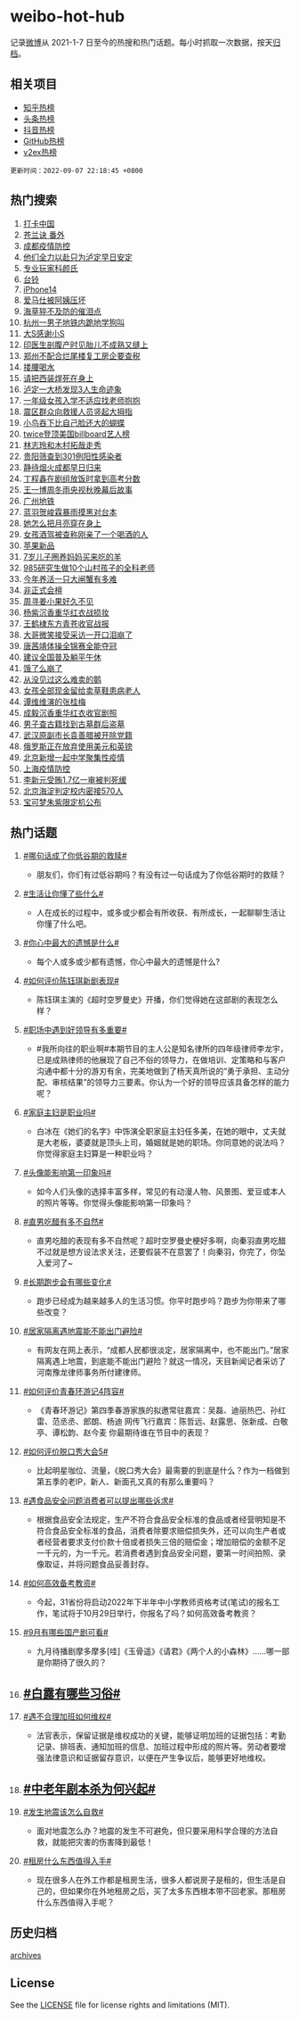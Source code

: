 # weibo-hot-hub

记录[微博](https://www.weibo.com)从 2021-1-7 日至今的热搜和热门话题。每小时抓取一次数据，按天[归档](archives)。

## 相关项目

- [知乎热榜](https://github.com/lonnyzhang423/zhihu-hot-hub)
- [头条热榜](https://github.com/lonnyzhang423/toutiao-hot-hub)
- [抖音热榜](https://github.com/lonnyzhang423/douyin-hot-hub)
- [GitHub热榜](https://github.com/lonnyzhang423/github-hot-hub)
- [v2ex热榜](https://github.com/lonnyzhang423/v2ex-hot-hub)


`更新时间：2022-09-07 22:18:45 +0800`

## 热门搜索

1. [打卡中国](https://m.weibo.cn/search?containerid=100103type%3D1%26t%3D10%26q%3D%23%E6%89%93%E5%8D%A1%E4%B8%AD%E5%9B%BD%23&stream_entry_id=51&isnewpage=1&extparam=seat%3D1%26filter_type%3Drealtimehot%26c_type%3D51%26pos%3D0%26dgr%3D0%26cate%3D10103%26display_time%3D1662560324%26pre_seqid%3D1662560324478017572297&luicode=10000011&lfid=106003type%253D25%2526t%253D3%2526disable_hot%253D1%2526filter_type%253Drealtimehot)
1. [苍兰诀 番外](https://m.weibo.cn/search?containerid=100103type%3D1%26t%3D10%26q%3D%E8%8B%8D%E5%85%B0%E8%AF%80+%E7%95%AA%E5%A4%96&stream_entry_id=31&isnewpage=1&extparam=seat%3D1%26dgr%3D0%26pos%3D0%26flag%3D1%26band_rank%3D1%26filter_type%3Drealtimehot%26lcate%3D5001%26q%3D%25E8%258B%258D%25E5%2585%25B0%25E8%25AF%2580%2520%25E7%2595%25AA%25E5%25A4%2596%26c_type%3D31%26realpos%3D1%26cate%3D0%26display_time%3D1662560324%26pre_seqid%3D1662560324478017572297&luicode=10000011&lfid=106003type%253D25%2526t%253D3%2526disable_hot%253D1%2526filter_type%253Drealtimehot)
1. [成都疫情防控](https://m.weibo.cn/search?containerid=100103type%3D1%26t%3D10%26q%3D%23%E6%88%90%E9%83%BD%E7%96%AB%E6%83%85%E9%98%B2%E6%8E%A7%23&stream_entry_id=31&isnewpage=1&extparam=seat%3D1%26dgr%3D0%26pos%3D1%26flag%3D1%26band_rank%3D2%26filter_type%3Drealtimehot%26lcate%3D5001%26q%3D%2523%25E6%2588%2590%25E9%2583%25BD%25E7%2596%25AB%25E6%2583%2585%25E9%2598%25B2%25E6%258E%25A7%2523%26c_type%3D31%26realpos%3D2%26cate%3D0%26display_time%3D1662560324%26pre_seqid%3D1662560324478017572297&luicode=10000011&lfid=106003type%253D25%2526t%253D3%2526disable_hot%253D1%2526filter_type%253Drealtimehot)
1. [他们全力以赴只为泸定早日安定](https://m.weibo.cn/search?containerid=100103type%3D1%26t%3D10%26q%3D%23%E4%BB%96%E4%BB%AC%E5%85%A8%E5%8A%9B%E4%BB%A5%E8%B5%B4%E5%8F%AA%E4%B8%BA%E6%B3%B8%E5%AE%9A%E6%97%A9%E6%97%A5%E5%AE%89%E5%AE%9A%23&stream_entry_id=31&isnewpage=1&extparam=seat%3D1%26dgr%3D0%26pos%3D2%26flag%3D0%26band_rank%3D3%26filter_type%3Drealtimehot%26lcate%3D5001%26q%3D%2523%25E4%25BB%2596%25E4%25BB%25AC%25E5%2585%25A8%25E5%258A%259B%25E4%25BB%25A5%25E8%25B5%25B4%25E5%258F%25AA%25E4%25B8%25BA%25E6%25B3%25B8%25E5%25AE%259A%25E6%2597%25A9%25E6%2597%25A5%25E5%25AE%2589%25E5%25AE%259A%2523%26c_type%3D31%26realpos%3D3%26cate%3D0%26display_time%3D1662560324%26pre_seqid%3D1662560324478017572297&luicode=10000011&lfid=106003type%253D25%2526t%253D3%2526disable_hot%253D1%2526filter_type%253Drealtimehot)
1. [专业玩家科颜氏](https://m.weibo.cn/search?containerid=100103type%3D1%26t%3D10%26q%3D%23%E4%B8%93%E4%B8%9A%E7%8E%A9%E5%AE%B6%E7%A7%91%E9%A2%9C%E6%B0%8F%23&stream_entry_id=31&isnewpage=1&extparam=seat%3D1%26dgr%3D0%26pos%3D3%26band_rank%3D4%26topic_ad%3D1%26filter_type%3Drealtimehot%26lcate%3D5001%26q%3D%2523%25E4%25B8%2593%25E4%25B8%259A%25E7%258E%25A9%25E5%25AE%25B6%25E7%25A7%2591%25E9%25A2%259C%25E6%25B0%258F%2523%26c_type%3D31%26cate%3D0%26adid%3D164561%26display_time%3D1662560324%26pre_seqid%3D1662560324478017572297&luicode=10000011&lfid=106003type%253D25%2526t%253D3%2526disable_hot%253D1%2526filter_type%253Drealtimehot)
1. [台铃](http://m.weibo.cn/c/wbox?&id=076e2qeuae&roomid=14755&q=%23%E5%8F%B0%E9%93%83%23&extparam=seat%3D1%26dgr%3D0%26pos%3D4%26flag%3D1%26band_rank%3D4%26filter_type%3Drealtimehot%26lcate%3D5001%26q%3D%2523%25E5%258F%25B0%25E9%2593%2583%2523%26c_type%3D31%26realpos%3D4%26cate%3D0%26display_time%3D1662560324%26pre_seqid%3D1662560324478017572297&luicode=10000011&lfid=106003type%253D25%2526t%253D3%2526disable_hot%253D1%2526filter_type%253Drealtimehot)
1. [iPhone14](https://m.weibo.cn/search?containerid=100103type%3D1%26t%3D10%26q%3D%23iPhone14%23&stream_entry_id=31&isnewpage=1&extparam=seat%3D1%26dgr%3D0%26pos%3D5%26flag%3D16%26band_rank%3D5%26filter_type%3Drealtimehot%26lcate%3D5001%26q%3D%2523iPhone14%2523%26c_type%3D31%26realpos%3D5%26cate%3D0%26display_time%3D1662560324%26pre_seqid%3D1662560324478017572297&luicode=10000011&lfid=106003type%253D25%2526t%253D3%2526disable_hot%253D1%2526filter_type%253Drealtimehot)
1. [爱马仕被阿姨压坏](https://m.weibo.cn/search?containerid=100103type%3D1%26t%3D10%26q%3D%23%E7%88%B1%E9%A9%AC%E4%BB%95%E8%A2%AB%E9%98%BF%E5%A7%A8%E5%8E%8B%E5%9D%8F%23&stream_entry_id=31&isnewpage=1&extparam=seat%3D1%26dgr%3D0%26pos%3D6%26flag%3D0%26band_rank%3D6%26filter_type%3Drealtimehot%26lcate%3D5001%26q%3D%2523%25E7%2588%25B1%25E9%25A9%25AC%25E4%25BB%2595%25E8%25A2%25AB%25E9%2598%25BF%25E5%25A7%25A8%25E5%258E%258B%25E5%259D%258F%2523%26c_type%3D31%26realpos%3D6%26cate%3D0%26display_time%3D1662560324%26pre_seqid%3D1662560324478017572297&luicode=10000011&lfid=106003type%253D25%2526t%253D3%2526disable_hot%253D1%2526filter_type%253Drealtimehot)
1. [海草猝不及防的催泪点](https://m.weibo.cn/search?containerid=100103type%3D1%26t%3D10%26q%3D%23%E6%B5%B7%E8%8D%89%E7%8C%9D%E4%B8%8D%E5%8F%8A%E9%98%B2%E7%9A%84%E5%82%AC%E6%B3%AA%E7%82%B9%23&stream_entry_id=31&isnewpage=1&extparam=seat%3D1%26dgr%3D0%26pos%3D7%26band_rank%3D7%26topic_ad%3D1%26filter_type%3Drealtimehot%26lcate%3D5001%26q%3D%2523%25E6%25B5%25B7%25E8%258D%2589%25E7%258C%259D%25E4%25B8%258D%25E5%258F%258A%25E9%2598%25B2%25E7%259A%2584%25E5%2582%25AC%25E6%25B3%25AA%25E7%2582%25B9%2523%26c_type%3D31%26cate%3D0%26adid%3D164654%26display_time%3D1662560324%26pre_seqid%3D1662560324478017572297&luicode=10000011&lfid=106003type%253D25%2526t%253D3%2526disable_hot%253D1%2526filter_type%253Drealtimehot)
1. [杭州一男子地铁内跪地学狗叫](https://m.weibo.cn/search?containerid=100103type%3D1%26t%3D10%26q%3D%23%E6%9D%AD%E5%B7%9E%E4%B8%80%E7%94%B7%E5%AD%90%E5%9C%B0%E9%93%81%E5%86%85%E8%B7%AA%E5%9C%B0%E5%AD%A6%E7%8B%97%E5%8F%AB%23&stream_entry_id=31&isnewpage=1&extparam=seat%3D1%26dgr%3D0%26pos%3D8%26flag%3D0%26band_rank%3D7%26filter_type%3Drealtimehot%26lcate%3D5001%26q%3D%2523%25E6%259D%25AD%25E5%25B7%259E%25E4%25B8%2580%25E7%2594%25B7%25E5%25AD%2590%25E5%259C%25B0%25E9%2593%2581%25E5%2586%2585%25E8%25B7%25AA%25E5%259C%25B0%25E5%25AD%25A6%25E7%258B%2597%25E5%258F%25AB%2523%26c_type%3D31%26realpos%3D7%26cate%3D0%26display_time%3D1662560324%26pre_seqid%3D1662560324478017572297&luicode=10000011&lfid=106003type%253D25%2526t%253D3%2526disable_hot%253D1%2526filter_type%253Drealtimehot)
1. [大S感谢小S](http://m.weibo.cn/c/wbox?&id=076e2qeuae&roomid=14731&q=%23%E5%A4%A7S%E6%84%9F%E8%B0%A2%E5%B0%8FS%23&extparam=seat%3D1%26dgr%3D0%26pos%3D9%26flag%3D0%26band_rank%3D8%26filter_type%3Drealtimehot%26lcate%3D5001%26q%3D%2523%25E5%25A4%25A7S%25E6%2584%259F%25E8%25B0%25A2%25E5%25B0%258FS%2523%26c_type%3D31%26realpos%3D8%26cate%3D0%26display_time%3D1662560324%26pre_seqid%3D1662560324478017572297&luicode=10000011&lfid=106003type%253D25%2526t%253D3%2526disable_hot%253D1%2526filter_type%253Drealtimehot)
1. [印医生剖腹产时见胎儿不成熟又缝上](https://m.weibo.cn/search?containerid=100103type%3D1%26t%3D10%26q%3D%23%E5%8D%B0%E5%8C%BB%E7%94%9F%E5%89%96%E8%85%B9%E4%BA%A7%E6%97%B6%E8%A7%81%E8%83%8E%E5%84%BF%E4%B8%8D%E6%88%90%E7%86%9F%E5%8F%88%E7%BC%9D%E4%B8%8A%23&stream_entry_id=31&isnewpage=1&extparam=seat%3D1%26dgr%3D0%26pos%3D10%26flag%3D0%26band_rank%3D9%26filter_type%3Drealtimehot%26lcate%3D5001%26q%3D%2523%25E5%258D%25B0%25E5%258C%25BB%25E7%2594%259F%25E5%2589%2596%25E8%2585%25B9%25E4%25BA%25A7%25E6%2597%25B6%25E8%25A7%2581%25E8%2583%258E%25E5%2584%25BF%25E4%25B8%258D%25E6%2588%2590%25E7%2586%259F%25E5%258F%2588%25E7%25BC%259D%25E4%25B8%258A%2523%26c_type%3D31%26realpos%3D9%26cate%3D0%26display_time%3D1662560324%26pre_seqid%3D1662560324478017572297&luicode=10000011&lfid=106003type%253D25%2526t%253D3%2526disable_hot%253D1%2526filter_type%253Drealtimehot)
1. [郑州不配合烂尾楼复工房企要查税](https://m.weibo.cn/search?containerid=100103type%3D1%26t%3D10%26q%3D%23%E9%83%91%E5%B7%9E%E4%B8%8D%E9%85%8D%E5%90%88%E7%83%82%E5%B0%BE%E6%A5%BC%E5%A4%8D%E5%B7%A5%E6%88%BF%E4%BC%81%E8%A6%81%E6%9F%A5%E7%A8%8E%23&stream_entry_id=31&isnewpage=1&extparam=seat%3D1%26dgr%3D0%26pos%3D11%26flag%3D0%26band_rank%3D10%26filter_type%3Drealtimehot%26lcate%3D5001%26q%3D%2523%25E9%2583%2591%25E5%25B7%259E%25E4%25B8%258D%25E9%2585%258D%25E5%2590%2588%25E7%2583%2582%25E5%25B0%25BE%25E6%25A5%25BC%25E5%25A4%258D%25E5%25B7%25A5%25E6%2588%25BF%25E4%25BC%2581%25E8%25A6%2581%25E6%259F%25A5%25E7%25A8%258E%2523%26c_type%3D31%26realpos%3D10%26cate%3D0%26display_time%3D1662560324%26pre_seqid%3D1662560324478017572297&luicode=10000011&lfid=106003type%253D25%2526t%253D3%2526disable_hot%253D1%2526filter_type%253Drealtimehot)
1. [搂腰喝水](https://m.weibo.cn/search?containerid=100103type%3D1%26t%3D10%26q%3D%E6%90%82%E8%85%B0%E5%96%9D%E6%B0%B4&stream_entry_id=31&isnewpage=1&extparam=seat%3D1%26dgr%3D0%26pos%3D12%26flag%3D1%26band_rank%3D11%26filter_type%3Drealtimehot%26lcate%3D5001%26q%3D%25E6%2590%2582%25E8%2585%25B0%25E5%2596%259D%25E6%25B0%25B4%26c_type%3D31%26realpos%3D11%26cate%3D0%26display_time%3D1662560324%26pre_seqid%3D1662560324478017572297&luicode=10000011&lfid=106003type%253D25%2526t%253D3%2526disable_hot%253D1%2526filter_type%253Drealtimehot)
1. [请把西装焊死在身上](https://m.weibo.cn/search?containerid=100103type%3D1%26t%3D10%26q%3D%23%E8%AF%B7%E6%8A%8A%E8%A5%BF%E8%A3%85%E7%84%8A%E6%AD%BB%E5%9C%A8%E8%BA%AB%E4%B8%8A%23&stream_entry_id=31&isnewpage=1&extparam=seat%3D1%26dgr%3D0%26pos%3D13%26flag%3D0%26band_rank%3D12%26filter_type%3Drealtimehot%26lcate%3D5001%26q%3D%2523%25E8%25AF%25B7%25E6%258A%258A%25E8%25A5%25BF%25E8%25A3%2585%25E7%2584%258A%25E6%25AD%25BB%25E5%259C%25A8%25E8%25BA%25AB%25E4%25B8%258A%2523%26c_type%3D31%26realpos%3D12%26cate%3D0%26display_time%3D1662560324%26pre_seqid%3D1662560324478017572297&luicode=10000011&lfid=106003type%253D25%2526t%253D3%2526disable_hot%253D1%2526filter_type%253Drealtimehot)
1. [泸定一大桥发现3人生命迹象](https://m.weibo.cn/search?containerid=100103type%3D1%26t%3D10%26q%3D%23%E6%B3%B8%E5%AE%9A%E4%B8%80%E5%A4%A7%E6%A1%A5%E5%8F%91%E7%8E%B03%E4%BA%BA%E7%94%9F%E5%91%BD%E8%BF%B9%E8%B1%A1%23&stream_entry_id=31&isnewpage=1&extparam=seat%3D1%26dgr%3D0%26pos%3D14%26flag%3D0%26band_rank%3D13%26filter_type%3Drealtimehot%26lcate%3D5001%26q%3D%2523%25E6%25B3%25B8%25E5%25AE%259A%25E4%25B8%2580%25E5%25A4%25A7%25E6%25A1%25A5%25E5%258F%2591%25E7%258E%25B03%25E4%25BA%25BA%25E7%2594%259F%25E5%2591%25BD%25E8%25BF%25B9%25E8%25B1%25A1%2523%26c_type%3D31%26realpos%3D13%26cate%3D0%26display_time%3D1662560324%26pre_seqid%3D1662560324478017572297&luicode=10000011&lfid=106003type%253D25%2526t%253D3%2526disable_hot%253D1%2526filter_type%253Drealtimehot)
1. [一年级女孩入学不适应找老师抱抱](https://m.weibo.cn/search?containerid=100103type%3D1%26t%3D10%26q%3D%23%E4%B8%80%E5%B9%B4%E7%BA%A7%E5%A5%B3%E5%AD%A9%E5%85%A5%E5%AD%A6%E4%B8%8D%E9%80%82%E5%BA%94%E6%89%BE%E8%80%81%E5%B8%88%E6%8A%B1%E6%8A%B1%23&stream_entry_id=31&isnewpage=1&extparam=seat%3D1%26dgr%3D0%26pos%3D15%26flag%3D1%26band_rank%3D14%26filter_type%3Drealtimehot%26lcate%3D5001%26q%3D%2523%25E4%25B8%2580%25E5%25B9%25B4%25E7%25BA%25A7%25E5%25A5%25B3%25E5%25AD%25A9%25E5%2585%25A5%25E5%25AD%25A6%25E4%25B8%258D%25E9%2580%2582%25E5%25BA%2594%25E6%2589%25BE%25E8%2580%2581%25E5%25B8%2588%25E6%258A%25B1%25E6%258A%25B1%2523%26c_type%3D31%26realpos%3D14%26cate%3D0%26display_time%3D1662560324%26pre_seqid%3D1662560324478017572297&luicode=10000011&lfid=106003type%253D25%2526t%253D3%2526disable_hot%253D1%2526filter_type%253Drealtimehot)
1. [震区群众向救援人员竖起大拇指](https://m.weibo.cn/search?containerid=100103type%3D1%26t%3D10%26q%3D%23%E9%9C%87%E5%8C%BA%E7%BE%A4%E4%BC%97%E5%90%91%E6%95%91%E6%8F%B4%E4%BA%BA%E5%91%98%E7%AB%96%E8%B5%B7%E5%A4%A7%E6%8B%87%E6%8C%87%23&stream_entry_id=31&isnewpage=1&extparam=seat%3D1%26dgr%3D0%26pos%3D16%26flag%3D0%26band_rank%3D15%26filter_type%3Drealtimehot%26lcate%3D5001%26q%3D%2523%25E9%259C%2587%25E5%258C%25BA%25E7%25BE%25A4%25E4%25BC%2597%25E5%2590%2591%25E6%2595%2591%25E6%258F%25B4%25E4%25BA%25BA%25E5%2591%2598%25E7%25AB%2596%25E8%25B5%25B7%25E5%25A4%25A7%25E6%258B%2587%25E6%258C%2587%2523%26c_type%3D31%26realpos%3D15%26cate%3D0%26adid%3D164773%26display_time%3D1662560324%26pre_seqid%3D1662560324478017572297&luicode=10000011&lfid=106003type%253D25%2526t%253D3%2526disable_hot%253D1%2526filter_type%253Drealtimehot)
1. [小鸟吞下比自己脸还大的蝴蝶](https://m.weibo.cn/search?containerid=100103type%3D1%26t%3D10%26q%3D%23%E5%B0%8F%E9%B8%9F%E5%90%9E%E4%B8%8B%E6%AF%94%E8%87%AA%E5%B7%B1%E8%84%B8%E8%BF%98%E5%A4%A7%E7%9A%84%E8%9D%B4%E8%9D%B6%23&stream_entry_id=31&isnewpage=1&extparam=seat%3D1%26dgr%3D0%26pos%3D17%26flag%3D1%26band_rank%3D16%26filter_type%3Drealtimehot%26lcate%3D5001%26q%3D%2523%25E5%25B0%258F%25E9%25B8%259F%25E5%2590%259E%25E4%25B8%258B%25E6%25AF%2594%25E8%2587%25AA%25E5%25B7%25B1%25E8%2584%25B8%25E8%25BF%2598%25E5%25A4%25A7%25E7%259A%2584%25E8%259D%25B4%25E8%259D%25B6%2523%26c_type%3D31%26realpos%3D16%26cate%3D0%26display_time%3D1662560324%26pre_seqid%3D1662560324478017572297&luicode=10000011&lfid=106003type%253D25%2526t%253D3%2526disable_hot%253D1%2526filter_type%253Drealtimehot)
1. [twice登顶美国billboard艺人榜](https://m.weibo.cn/search?containerid=100103type%3D1%26t%3D10%26q%3Dtwice%E7%99%BB%E9%A1%B6%E7%BE%8E%E5%9B%BDbillboard%E8%89%BA%E4%BA%BA%E6%A6%9C&stream_entry_id=31&isnewpage=1&extparam=seat%3D1%26dgr%3D0%26pos%3D18%26flag%3D1%26band_rank%3D17%26filter_type%3Drealtimehot%26lcate%3D5001%26q%3Dtwice%25E7%2599%25BB%25E9%25A1%25B6%25E7%25BE%258E%25E5%259B%25BDbillboard%25E8%2589%25BA%25E4%25BA%25BA%25E6%25A6%259C%26c_type%3D31%26realpos%3D17%26cate%3D0%26display_time%3D1662560324%26pre_seqid%3D1662560324478017572297&luicode=10000011&lfid=106003type%253D25%2526t%253D3%2526disable_hot%253D1%2526filter_type%253Drealtimehot)
1. [林志玲和木村拓哉走秀](https://m.weibo.cn/search?containerid=100103type%3D1%26t%3D10%26q%3D%23%E6%9E%97%E5%BF%97%E7%8E%B2%E5%92%8C%E6%9C%A8%E6%9D%91%E6%8B%93%E5%93%89%E8%B5%B0%E7%A7%80%23&stream_entry_id=31&isnewpage=1&extparam=seat%3D1%26dgr%3D0%26pos%3D19%26flag%3D0%26band_rank%3D18%26filter_type%3Drealtimehot%26lcate%3D5001%26q%3D%2523%25E6%259E%2597%25E5%25BF%2597%25E7%258E%25B2%25E5%2592%258C%25E6%259C%25A8%25E6%259D%2591%25E6%258B%2593%25E5%2593%2589%25E8%25B5%25B0%25E7%25A7%2580%2523%26c_type%3D31%26realpos%3D18%26cate%3D0%26display_time%3D1662560324%26pre_seqid%3D1662560324478017572297&luicode=10000011&lfid=106003type%253D25%2526t%253D3%2526disable_hot%253D1%2526filter_type%253Drealtimehot)
1. [贵阳筛查到301例阳性感染者](https://m.weibo.cn/search?containerid=100103type%3D1%26t%3D10%26q%3D%23%E8%B4%B5%E9%98%B3%E7%AD%9B%E6%9F%A5%E5%88%B0301%E4%BE%8B%E9%98%B3%E6%80%A7%E6%84%9F%E6%9F%93%E8%80%85%23&stream_entry_id=31&isnewpage=1&extparam=seat%3D1%26dgr%3D0%26pos%3D20%26flag%3D0%26band_rank%3D19%26filter_type%3Drealtimehot%26lcate%3D5001%26q%3D%2523%25E8%25B4%25B5%25E9%2598%25B3%25E7%25AD%259B%25E6%259F%25A5%25E5%2588%25B0301%25E4%25BE%258B%25E9%2598%25B3%25E6%2580%25A7%25E6%2584%259F%25E6%259F%2593%25E8%2580%2585%2523%26c_type%3D31%26realpos%3D19%26cate%3D0%26display_time%3D1662560324%26pre_seqid%3D1662560324478017572297&luicode=10000011&lfid=106003type%253D25%2526t%253D3%2526disable_hot%253D1%2526filter_type%253Drealtimehot)
1. [静待烟火成都早日归来](https://m.weibo.cn/search?containerid=100103type%3D1%26t%3D10%26q%3D%23%E9%9D%99%E5%BE%85%E7%83%9F%E7%81%AB%E6%88%90%E9%83%BD%E6%97%A9%E6%97%A5%E5%BD%92%E6%9D%A5%23&stream_entry_id=31&isnewpage=1&extparam=seat%3D1%26dgr%3D0%26pos%3D21%26flag%3D1%26band_rank%3D20%26filter_type%3Drealtimehot%26lcate%3D5001%26q%3D%2523%25E9%259D%2599%25E5%25BE%2585%25E7%2583%259F%25E7%2581%25AB%25E6%2588%2590%25E9%2583%25BD%25E6%2597%25A9%25E6%2597%25A5%25E5%25BD%2592%25E6%259D%25A5%2523%26c_type%3D31%26realpos%3D20%26cate%3D0%26display_time%3D1662560324%26pre_seqid%3D1662560324478017572297&luicode=10000011&lfid=106003type%253D25%2526t%253D3%2526disable_hot%253D1%2526filter_type%253Drealtimehot)
1. [丁程鑫在剧组放饭时拿到高考分数](https://m.weibo.cn/search?containerid=100103type%3D1%26t%3D10%26q%3D%23%E4%B8%81%E7%A8%8B%E9%91%AB%E5%9C%A8%E5%89%A7%E7%BB%84%E6%94%BE%E9%A5%AD%E6%97%B6%E6%8B%BF%E5%88%B0%E9%AB%98%E8%80%83%E5%88%86%E6%95%B0%23&stream_entry_id=31&isnewpage=1&extparam=seat%3D1%26dgr%3D0%26pos%3D22%26flag%3D1%26band_rank%3D21%26filter_type%3Drealtimehot%26lcate%3D5001%26q%3D%2523%25E4%25B8%2581%25E7%25A8%258B%25E9%2591%25AB%25E5%259C%25A8%25E5%2589%25A7%25E7%25BB%2584%25E6%2594%25BE%25E9%25A5%25AD%25E6%2597%25B6%25E6%258B%25BF%25E5%2588%25B0%25E9%25AB%2598%25E8%2580%2583%25E5%2588%2586%25E6%2595%25B0%2523%26c_type%3D31%26realpos%3D21%26cate%3D0%26display_time%3D1662560324%26pre_seqid%3D1662560324478017572297&luicode=10000011&lfid=106003type%253D25%2526t%253D3%2526disable_hot%253D1%2526filter_type%253Drealtimehot)
1. [王一博周冬雨央视秋晚幕后故事](https://m.weibo.cn/search?containerid=100103type%3D1%26t%3D10%26q%3D%23%E7%8E%8B%E4%B8%80%E5%8D%9A%E5%91%A8%E5%86%AC%E9%9B%A8%E5%A4%AE%E8%A7%86%E7%A7%8B%E6%99%9A%E5%B9%95%E5%90%8E%E6%95%85%E4%BA%8B%23&stream_entry_id=31&isnewpage=1&extparam=seat%3D1%26dgr%3D0%26pos%3D23%26flag%3D0%26band_rank%3D22%26filter_type%3Drealtimehot%26lcate%3D5001%26q%3D%2523%25E7%258E%258B%25E4%25B8%2580%25E5%258D%259A%25E5%2591%25A8%25E5%2586%25AC%25E9%259B%25A8%25E5%25A4%25AE%25E8%25A7%2586%25E7%25A7%258B%25E6%2599%259A%25E5%25B9%2595%25E5%2590%258E%25E6%2595%2585%25E4%25BA%258B%2523%26c_type%3D31%26realpos%3D22%26cate%3D0%26display_time%3D1662560324%26pre_seqid%3D1662560324478017572297&luicode=10000011&lfid=106003type%253D25%2526t%253D3%2526disable_hot%253D1%2526filter_type%253Drealtimehot)
1. [广州地铁](https://m.weibo.cn/search?containerid=100103type%3D1%26t%3D10%26q%3D%23%E5%B9%BF%E5%B7%9E%E5%9C%B0%E9%93%81%23&stream_entry_id=31&isnewpage=1&extparam=seat%3D1%26dgr%3D0%26pos%3D24%26flag%3D0%26band_rank%3D23%26filter_type%3Drealtimehot%26lcate%3D5001%26q%3D%2523%25E5%25B9%25BF%25E5%25B7%259E%25E5%259C%25B0%25E9%2593%2581%2523%26c_type%3D31%26realpos%3D23%26cate%3D0%26display_time%3D1662560324%26pre_seqid%3D1662560324478017572297&luicode=10000011&lfid=106003type%253D25%2526t%253D3%2526disable_hot%253D1%2526filter_type%253Drealtimehot)
1. [蓝羽贺峻霖暴雨摸黑对台本](https://m.weibo.cn/search?containerid=100103type%3D1%26t%3D10%26q%3D%23%E8%93%9D%E7%BE%BD%E8%B4%BA%E5%B3%BB%E9%9C%96%E6%9A%B4%E9%9B%A8%E6%91%B8%E9%BB%91%E5%AF%B9%E5%8F%B0%E6%9C%AC%23&stream_entry_id=31&isnewpage=1&extparam=seat%3D1%26dgr%3D0%26pos%3D25%26flag%3D1%26band_rank%3D24%26filter_type%3Drealtimehot%26lcate%3D5001%26q%3D%2523%25E8%2593%259D%25E7%25BE%25BD%25E8%25B4%25BA%25E5%25B3%25BB%25E9%259C%2596%25E6%259A%25B4%25E9%259B%25A8%25E6%2591%25B8%25E9%25BB%2591%25E5%25AF%25B9%25E5%258F%25B0%25E6%259C%25AC%2523%26c_type%3D31%26realpos%3D24%26cate%3D0%26display_time%3D1662560324%26pre_seqid%3D1662560324478017572297&luicode=10000011&lfid=106003type%253D25%2526t%253D3%2526disable_hot%253D1%2526filter_type%253Drealtimehot)
1. [她怎么把月亮穿在身上](https://m.weibo.cn/search?containerid=100103type%3D1%26t%3D10%26q%3D%23%E5%A5%B9%E6%80%8E%E4%B9%88%E6%8A%8A%E6%9C%88%E4%BA%AE%E7%A9%BF%E5%9C%A8%E8%BA%AB%E4%B8%8A%23&stream_entry_id=31&isnewpage=1&extparam=seat%3D1%26dgr%3D0%26pos%3D26%26flag%3D1%26band_rank%3D25%26filter_type%3Drealtimehot%26lcate%3D5001%26q%3D%2523%25E5%25A5%25B9%25E6%2580%258E%25E4%25B9%2588%25E6%258A%258A%25E6%259C%2588%25E4%25BA%25AE%25E7%25A9%25BF%25E5%259C%25A8%25E8%25BA%25AB%25E4%25B8%258A%2523%26c_type%3D31%26realpos%3D25%26cate%3D0%26display_time%3D1662560324%26pre_seqid%3D1662560324478017572297&luicode=10000011&lfid=106003type%253D25%2526t%253D3%2526disable_hot%253D1%2526filter_type%253Drealtimehot)
1. [女孩酒驾被查称刚亲了一个喝酒的人](https://m.weibo.cn/search?containerid=100103type%3D1%26t%3D10%26q%3D%23%E5%A5%B3%E5%AD%A9%E9%85%92%E9%A9%BE%E8%A2%AB%E6%9F%A5%E7%A7%B0%E5%88%9A%E4%BA%B2%E4%BA%86%E4%B8%80%E4%B8%AA%E5%96%9D%E9%85%92%E7%9A%84%E4%BA%BA%23&stream_entry_id=31&isnewpage=1&extparam=seat%3D1%26dgr%3D0%26pos%3D27%26flag%3D0%26band_rank%3D26%26filter_type%3Drealtimehot%26lcate%3D5001%26q%3D%2523%25E5%25A5%25B3%25E5%25AD%25A9%25E9%2585%2592%25E9%25A9%25BE%25E8%25A2%25AB%25E6%259F%25A5%25E7%25A7%25B0%25E5%2588%259A%25E4%25BA%25B2%25E4%25BA%2586%25E4%25B8%2580%25E4%25B8%25AA%25E5%2596%259D%25E9%2585%2592%25E7%259A%2584%25E4%25BA%25BA%2523%26c_type%3D31%26realpos%3D26%26cate%3D0%26display_time%3D1662560324%26pre_seqid%3D1662560324478017572297&luicode=10000011&lfid=106003type%253D25%2526t%253D3%2526disable_hot%253D1%2526filter_type%253Drealtimehot)
1. [苹果新品](https://m.weibo.cn/search?containerid=100103type%3D1%26t%3D10%26q%3D%23%E8%8B%B9%E6%9E%9C%E6%96%B0%E5%93%81%23&stream_entry_id=31&isnewpage=1&extparam=seat%3D1%26dgr%3D0%26pos%3D28%26flag%3D0%26band_rank%3D27%26filter_type%3Drealtimehot%26lcate%3D5001%26q%3D%2523%25E8%258B%25B9%25E6%259E%259C%25E6%2596%25B0%25E5%2593%2581%2523%26c_type%3D31%26realpos%3D27%26cate%3D0%26display_time%3D1662560324%26pre_seqid%3D1662560324478017572297&luicode=10000011&lfid=106003type%253D25%2526t%253D3%2526disable_hot%253D1%2526filter_type%253Drealtimehot)
1. [7岁儿子圈养妈妈买来吃的羊](https://m.weibo.cn/search?containerid=100103type%3D1%26t%3D10%26q%3D%237%E5%B2%81%E5%84%BF%E5%AD%90%E5%9C%88%E5%85%BB%E5%A6%88%E5%A6%88%E4%B9%B0%E6%9D%A5%E5%90%83%E7%9A%84%E7%BE%8A%23&stream_entry_id=31&isnewpage=1&extparam=seat%3D1%26dgr%3D0%26pos%3D29%26flag%3D0%26band_rank%3D28%26filter_type%3Drealtimehot%26lcate%3D5001%26q%3D%25237%25E5%25B2%2581%25E5%2584%25BF%25E5%25AD%2590%25E5%259C%2588%25E5%2585%25BB%25E5%25A6%2588%25E5%25A6%2588%25E4%25B9%25B0%25E6%259D%25A5%25E5%2590%2583%25E7%259A%2584%25E7%25BE%258A%2523%26c_type%3D31%26realpos%3D28%26cate%3D0%26display_time%3D1662560324%26pre_seqid%3D1662560324478017572297&luicode=10000011&lfid=106003type%253D25%2526t%253D3%2526disable_hot%253D1%2526filter_type%253Drealtimehot)
1. [985研究生做10个山村孩子的全科老师](https://m.weibo.cn/search?containerid=100103type%3D1%26t%3D10%26q%3D%23985%E7%A0%94%E7%A9%B6%E7%94%9F%E5%81%9A10%E4%B8%AA%E5%B1%B1%E6%9D%91%E5%AD%A9%E5%AD%90%E7%9A%84%E5%85%A8%E7%A7%91%E8%80%81%E5%B8%88%23&stream_entry_id=31&isnewpage=1&extparam=seat%3D1%26dgr%3D0%26pos%3D30%26flag%3D0%26band_rank%3D29%26filter_type%3Drealtimehot%26lcate%3D5001%26q%3D%2523985%25E7%25A0%2594%25E7%25A9%25B6%25E7%2594%259F%25E5%2581%259A10%25E4%25B8%25AA%25E5%25B1%25B1%25E6%259D%2591%25E5%25AD%25A9%25E5%25AD%2590%25E7%259A%2584%25E5%2585%25A8%25E7%25A7%2591%25E8%2580%2581%25E5%25B8%2588%2523%26c_type%3D31%26realpos%3D29%26cate%3D0%26display_time%3D1662560324%26pre_seqid%3D1662560324478017572297&luicode=10000011&lfid=106003type%253D25%2526t%253D3%2526disable_hot%253D1%2526filter_type%253Drealtimehot)
1. [今年养活一只大闸蟹有多难](https://m.weibo.cn/search?containerid=100103type%3D1%26t%3D10%26q%3D%23%E4%BB%8A%E5%B9%B4%E5%85%BB%E6%B4%BB%E4%B8%80%E5%8F%AA%E5%A4%A7%E9%97%B8%E8%9F%B9%E6%9C%89%E5%A4%9A%E9%9A%BE%23&stream_entry_id=31&isnewpage=1&extparam=seat%3D1%26dgr%3D0%26pos%3D31%26flag%3D1%26band_rank%3D30%26filter_type%3Drealtimehot%26lcate%3D5001%26q%3D%2523%25E4%25BB%258A%25E5%25B9%25B4%25E5%2585%25BB%25E6%25B4%25BB%25E4%25B8%2580%25E5%258F%25AA%25E5%25A4%25A7%25E9%2597%25B8%25E8%259F%25B9%25E6%259C%2589%25E5%25A4%259A%25E9%259A%25BE%2523%26c_type%3D31%26realpos%3D30%26cate%3D0%26display_time%3D1662560324%26pre_seqid%3D1662560324478017572297&luicode=10000011&lfid=106003type%253D25%2526t%253D3%2526disable_hot%253D1%2526filter_type%253Drealtimehot)
1. [非正式会檀](https://m.weibo.cn/search?containerid=100103type%3D1%26t%3D10%26q%3D%23%E9%9D%9E%E6%AD%A3%E5%BC%8F%E4%BC%9A%E6%AA%80%23&stream_entry_id=31&isnewpage=1&extparam=seat%3D1%26dgr%3D0%26pos%3D32%26flag%3D1%26band_rank%3D31%26filter_type%3Drealtimehot%26lcate%3D5001%26q%3D%2523%25E9%259D%259E%25E6%25AD%25A3%25E5%25BC%258F%25E4%25BC%259A%25E6%25AA%2580%2523%26c_type%3D31%26realpos%3D31%26cate%3D0%26display_time%3D1662560324%26pre_seqid%3D1662560324478017572297&luicode=10000011&lfid=106003type%253D25%2526t%253D3%2526disable_hot%253D1%2526filter_type%253Drealtimehot)
1. [周寻姜小果好久不见](https://m.weibo.cn/search?containerid=100103type%3D1%26t%3D10%26q%3D%23%E5%91%A8%E5%AF%BB%E5%A7%9C%E5%B0%8F%E6%9E%9C%E5%A5%BD%E4%B9%85%E4%B8%8D%E8%A7%81%23&stream_entry_id=31&isnewpage=1&extparam=seat%3D1%26dgr%3D0%26pos%3D33%26flag%3D0%26band_rank%3D32%26filter_type%3Drealtimehot%26lcate%3D5001%26q%3D%2523%25E5%2591%25A8%25E5%25AF%25BB%25E5%25A7%259C%25E5%25B0%258F%25E6%259E%259C%25E5%25A5%25BD%25E4%25B9%2585%25E4%25B8%258D%25E8%25A7%2581%2523%26c_type%3D31%26realpos%3D32%26cate%3D0%26display_time%3D1662560324%26pre_seqid%3D1662560324478017572297&luicode=10000011&lfid=106003type%253D25%2526t%253D3%2526disable_hot%253D1%2526filter_type%253Drealtimehot)
1. [杨紫沉香重华红衣战损妆](http://m.weibo.cn/c/wbox?&id=076e2qeuae&roomid=14761&q=%23%E6%9D%A8%E7%B4%AB%E6%B2%89%E9%A6%99%E9%87%8D%E5%8D%8E%E7%BA%A2%E8%A1%A3%E6%88%98%E6%8D%9F%E5%A6%86%23&extparam=seat%3D1%26dgr%3D0%26pos%3D34%26flag%3D1%26band_rank%3D33%26filter_type%3Drealtimehot%26lcate%3D5001%26q%3D%2523%25E6%259D%25A8%25E7%25B4%25AB%25E6%25B2%2589%25E9%25A6%2599%25E9%2587%258D%25E5%258D%258E%25E7%25BA%25A2%25E8%25A1%25A3%25E6%2588%2598%25E6%258D%259F%25E5%25A6%2586%2523%26c_type%3D31%26realpos%3D33%26cate%3D0%26display_time%3D1662560324%26pre_seqid%3D1662560324478017572297&luicode=10000011&lfid=106003type%253D25%2526t%253D3%2526disable_hot%253D1%2526filter_type%253Drealtimehot)
1. [王鹤棣东方青苍收官战报](http://m.weibo.cn/c/wbox?&id=076e2qeuae&roomid=14680&q=%23%E7%8E%8B%E9%B9%A4%E6%A3%A3%E4%B8%9C%E6%96%B9%E9%9D%92%E8%8B%8D%E6%94%B6%E5%AE%98%E6%88%98%E6%8A%A5%23&extparam=seat%3D1%26dgr%3D0%26pos%3D35%26flag%3D0%26band_rank%3D34%26filter_type%3Drealtimehot%26lcate%3D5001%26q%3D%2523%25E7%258E%258B%25E9%25B9%25A4%25E6%25A3%25A3%25E4%25B8%259C%25E6%2596%25B9%25E9%259D%2592%25E8%258B%258D%25E6%2594%25B6%25E5%25AE%2598%25E6%2588%2598%25E6%258A%25A5%2523%26c_type%3D31%26realpos%3D34%26cate%3D0%26display_time%3D1662560324%26pre_seqid%3D1662560324478017572297&luicode=10000011&lfid=106003type%253D25%2526t%253D3%2526disable_hot%253D1%2526filter_type%253Drealtimehot)
1. [大哥微笑接受采访一开口泪崩了](https://m.weibo.cn/search?containerid=100103type%3D1%26t%3D10%26q%3D%23%E5%A4%A7%E5%93%A5%E5%BE%AE%E7%AC%91%E6%8E%A5%E5%8F%97%E9%87%87%E8%AE%BF%E4%B8%80%E5%BC%80%E5%8F%A3%E6%B3%AA%E5%B4%A9%E4%BA%86%23&stream_entry_id=31&isnewpage=1&extparam=seat%3D1%26dgr%3D0%26pos%3D36%26flag%3D1%26band_rank%3D35%26filter_type%3Drealtimehot%26lcate%3D5001%26q%3D%2523%25E5%25A4%25A7%25E5%2593%25A5%25E5%25BE%25AE%25E7%25AC%2591%25E6%258E%25A5%25E5%258F%2597%25E9%2587%2587%25E8%25AE%25BF%25E4%25B8%2580%25E5%25BC%2580%25E5%258F%25A3%25E6%25B3%25AA%25E5%25B4%25A9%25E4%25BA%2586%2523%26c_type%3D31%26realpos%3D35%26cate%3D0%26display_time%3D1662560324%26pre_seqid%3D1662560324478017572297&luicode=10000011&lfid=106003type%253D25%2526t%253D3%2526disable_hot%253D1%2526filter_type%253Drealtimehot)
1. [唐茜靖体操全锦赛全能夺冠](https://m.weibo.cn/search?containerid=100103type%3D1%26t%3D10%26q%3D%23%E5%94%90%E8%8C%9C%E9%9D%96%E4%BD%93%E6%93%8D%E5%85%A8%E9%94%A6%E8%B5%9B%E5%85%A8%E8%83%BD%E5%A4%BA%E5%86%A0%23&stream_entry_id=31&isnewpage=1&extparam=seat%3D1%26dgr%3D0%26pos%3D37%26flag%3D1%26band_rank%3D36%26filter_type%3Drealtimehot%26lcate%3D5001%26q%3D%2523%25E5%2594%2590%25E8%258C%259C%25E9%259D%2596%25E4%25BD%2593%25E6%2593%258D%25E5%2585%25A8%25E9%2594%25A6%25E8%25B5%259B%25E5%2585%25A8%25E8%2583%25BD%25E5%25A4%25BA%25E5%2586%25A0%2523%26c_type%3D31%26realpos%3D36%26cate%3D0%26display_time%3D1662560324%26pre_seqid%3D1662560324478017572297&luicode=10000011&lfid=106003type%253D25%2526t%253D3%2526disable_hot%253D1%2526filter_type%253Drealtimehot)
1. [建议全国普及躺平午休](https://m.weibo.cn/search?containerid=100103type%3D1%26t%3D10%26q%3D%23%E5%BB%BA%E8%AE%AE%E5%85%A8%E5%9B%BD%E6%99%AE%E5%8F%8A%E8%BA%BA%E5%B9%B3%E5%8D%88%E4%BC%91%23&stream_entry_id=31&isnewpage=1&extparam=seat%3D1%26dgr%3D0%26pos%3D38%26flag%3D0%26band_rank%3D37%26filter_type%3Drealtimehot%26lcate%3D5001%26q%3D%2523%25E5%25BB%25BA%25E8%25AE%25AE%25E5%2585%25A8%25E5%259B%25BD%25E6%2599%25AE%25E5%258F%258A%25E8%25BA%25BA%25E5%25B9%25B3%25E5%258D%2588%25E4%25BC%2591%2523%26c_type%3D31%26realpos%3D37%26cate%3D0%26display_time%3D1662560324%26pre_seqid%3D1662560324478017572297&luicode=10000011&lfid=106003type%253D25%2526t%253D3%2526disable_hot%253D1%2526filter_type%253Drealtimehot)
1. [饿了么崩了](https://m.weibo.cn/search?containerid=100103type%3D1%26t%3D10%26q%3D%E9%A5%BF%E4%BA%86%E4%B9%88%E5%B4%A9%E4%BA%86&stream_entry_id=31&isnewpage=1&extparam=seat%3D1%26dgr%3D0%26pos%3D39%26flag%3D1%26band_rank%3D38%26filter_type%3Drealtimehot%26lcate%3D5001%26q%3D%25E9%25A5%25BF%25E4%25BA%2586%25E4%25B9%2588%25E5%25B4%25A9%25E4%25BA%2586%26c_type%3D31%26realpos%3D38%26cate%3D0%26display_time%3D1662560324%26pre_seqid%3D1662560324478017572297&luicode=10000011&lfid=106003type%253D25%2526t%253D3%2526disable_hot%253D1%2526filter_type%253Drealtimehot)
1. [从没见过这么难卖的鹅](https://m.weibo.cn/search?containerid=100103type%3D1%26t%3D10%26q%3D%23%E4%BB%8E%E6%B2%A1%E8%A7%81%E8%BF%87%E8%BF%99%E4%B9%88%E9%9A%BE%E5%8D%96%E7%9A%84%E9%B9%85%23&stream_entry_id=31&isnewpage=1&extparam=seat%3D1%26dgr%3D0%26pos%3D40%26flag%3D1%26band_rank%3D39%26filter_type%3Drealtimehot%26lcate%3D5001%26q%3D%2523%25E4%25BB%258E%25E6%25B2%25A1%25E8%25A7%2581%25E8%25BF%2587%25E8%25BF%2599%25E4%25B9%2588%25E9%259A%25BE%25E5%258D%2596%25E7%259A%2584%25E9%25B9%2585%2523%26c_type%3D31%26realpos%3D39%26cate%3D0%26display_time%3D1662560324%26pre_seqid%3D1662560324478017572297&luicode=10000011&lfid=106003type%253D25%2526t%253D3%2526disable_hot%253D1%2526filter_type%253Drealtimehot)
1. [女孩全部现金留给卖草鞋患病老人](https://m.weibo.cn/search?containerid=100103type%3D1%26t%3D10%26q%3D%23%E5%A5%B3%E5%AD%A9%E5%85%A8%E9%83%A8%E7%8E%B0%E9%87%91%E7%95%99%E7%BB%99%E5%8D%96%E8%8D%89%E9%9E%8B%E6%82%A3%E7%97%85%E8%80%81%E4%BA%BA%23&stream_entry_id=31&isnewpage=1&extparam=seat%3D1%26dgr%3D0%26pos%3D41%26flag%3D1%26band_rank%3D40%26filter_type%3Drealtimehot%26lcate%3D5001%26q%3D%2523%25E5%25A5%25B3%25E5%25AD%25A9%25E5%2585%25A8%25E9%2583%25A8%25E7%258E%25B0%25E9%2587%2591%25E7%2595%2599%25E7%25BB%2599%25E5%258D%2596%25E8%258D%2589%25E9%259E%258B%25E6%2582%25A3%25E7%2597%2585%25E8%2580%2581%25E4%25BA%25BA%2523%26c_type%3D31%26realpos%3D40%26cate%3D0%26display_time%3D1662560324%26pre_seqid%3D1662560324478017572297&luicode=10000011&lfid=106003type%253D25%2526t%253D3%2526disable_hot%253D1%2526filter_type%253Drealtimehot)
1. [谭维维演的张桂梅](https://m.weibo.cn/search?containerid=100103type%3D1%26t%3D10%26q%3D%23%E8%B0%AD%E7%BB%B4%E7%BB%B4%E6%BC%94%E7%9A%84%E5%BC%A0%E6%A1%82%E6%A2%85%23&stream_entry_id=31&isnewpage=1&extparam=seat%3D1%26dgr%3D0%26pos%3D42%26flag%3D1%26band_rank%3D41%26filter_type%3Drealtimehot%26lcate%3D5001%26q%3D%2523%25E8%25B0%25AD%25E7%25BB%25B4%25E7%25BB%25B4%25E6%25BC%2594%25E7%259A%2584%25E5%25BC%25A0%25E6%25A1%2582%25E6%25A2%2585%2523%26c_type%3D31%26realpos%3D41%26cate%3D0%26display_time%3D1662560324%26pre_seqid%3D1662560324478017572297&luicode=10000011&lfid=106003type%253D25%2526t%253D3%2526disable_hot%253D1%2526filter_type%253Drealtimehot)
1. [成毅沉香重华红衣收官剧照](http://m.weibo.cn/c/wbox?&id=076e2qeuae&roomid=14743&q=%23%E6%88%90%E6%AF%85%E6%B2%89%E9%A6%99%E9%87%8D%E5%8D%8E%E7%BA%A2%E8%A1%A3%E6%94%B6%E5%AE%98%E5%89%A7%E7%85%A7%23&extparam=seat%3D1%26dgr%3D0%26pos%3D43%26flag%3D0%26band_rank%3D42%26filter_type%3Drealtimehot%26lcate%3D5001%26q%3D%2523%25E6%2588%2590%25E6%25AF%2585%25E6%25B2%2589%25E9%25A6%2599%25E9%2587%258D%25E5%258D%258E%25E7%25BA%25A2%25E8%25A1%25A3%25E6%2594%25B6%25E5%25AE%2598%25E5%2589%25A7%25E7%2585%25A7%2523%26c_type%3D31%26realpos%3D42%26cate%3D0%26display_time%3D1662560324%26pre_seqid%3D1662560324478017572297&luicode=10000011&lfid=106003type%253D25%2526t%253D3%2526disable_hot%253D1%2526filter_type%253Drealtimehot)
1. [男子查古籍找到古墓群后盗墓](https://m.weibo.cn/search?containerid=100103type%3D1%26t%3D10%26q%3D%23%E7%94%B7%E5%AD%90%E6%9F%A5%E5%8F%A4%E7%B1%8D%E6%89%BE%E5%88%B0%E5%8F%A4%E5%A2%93%E7%BE%A4%E5%90%8E%E7%9B%97%E5%A2%93%23&stream_entry_id=31&isnewpage=1&extparam=seat%3D1%26dgr%3D0%26pos%3D44%26flag%3D0%26band_rank%3D43%26filter_type%3Drealtimehot%26lcate%3D5001%26q%3D%2523%25E7%2594%25B7%25E5%25AD%2590%25E6%259F%25A5%25E5%258F%25A4%25E7%25B1%258D%25E6%2589%25BE%25E5%2588%25B0%25E5%258F%25A4%25E5%25A2%2593%25E7%25BE%25A4%25E5%2590%258E%25E7%259B%2597%25E5%25A2%2593%2523%26c_type%3D31%26realpos%3D43%26cate%3D0%26display_time%3D1662560324%26pre_seqid%3D1662560324478017572297&luicode=10000011&lfid=106003type%253D25%2526t%253D3%2526disable_hot%253D1%2526filter_type%253Drealtimehot)
1. [武汉原副市长袁善腊被开除党籍](https://m.weibo.cn/search?containerid=100103type%3D1%26t%3D10%26q%3D%23%E6%AD%A6%E6%B1%89%E5%8E%9F%E5%89%AF%E5%B8%82%E9%95%BF%E8%A2%81%E5%96%84%E8%85%8A%E8%A2%AB%E5%BC%80%E9%99%A4%E5%85%9A%E7%B1%8D%23&stream_entry_id=31&isnewpage=1&extparam=seat%3D1%26dgr%3D0%26pos%3D45%26flag%3D0%26band_rank%3D44%26filter_type%3Drealtimehot%26lcate%3D5001%26q%3D%2523%25E6%25AD%25A6%25E6%25B1%2589%25E5%258E%259F%25E5%2589%25AF%25E5%25B8%2582%25E9%2595%25BF%25E8%25A2%2581%25E5%2596%2584%25E8%2585%258A%25E8%25A2%25AB%25E5%25BC%2580%25E9%2599%25A4%25E5%2585%259A%25E7%25B1%258D%2523%26c_type%3D31%26realpos%3D44%26cate%3D0%26display_time%3D1662560324%26pre_seqid%3D1662560324478017572297&luicode=10000011&lfid=106003type%253D25%2526t%253D3%2526disable_hot%253D1%2526filter_type%253Drealtimehot)
1. [俄罗斯正在放弃使用美元和英镑](https://m.weibo.cn/search?containerid=100103type%3D1%26t%3D10%26q%3D%23%E4%BF%84%E7%BD%97%E6%96%AF%E6%AD%A3%E5%9C%A8%E6%94%BE%E5%BC%83%E4%BD%BF%E7%94%A8%E7%BE%8E%E5%85%83%E5%92%8C%E8%8B%B1%E9%95%91%23&stream_entry_id=31&isnewpage=1&extparam=seat%3D1%26dgr%3D0%26pos%3D46%26flag%3D0%26band_rank%3D45%26filter_type%3Drealtimehot%26lcate%3D5001%26q%3D%2523%25E4%25BF%2584%25E7%25BD%2597%25E6%2596%25AF%25E6%25AD%25A3%25E5%259C%25A8%25E6%2594%25BE%25E5%25BC%2583%25E4%25BD%25BF%25E7%2594%25A8%25E7%25BE%258E%25E5%2585%2583%25E5%2592%258C%25E8%258B%25B1%25E9%2595%2591%2523%26c_type%3D31%26realpos%3D45%26cate%3D0%26display_time%3D1662560324%26pre_seqid%3D1662560324478017572297&luicode=10000011&lfid=106003type%253D25%2526t%253D3%2526disable_hot%253D1%2526filter_type%253Drealtimehot)
1. [北京新增一起中学聚集性疫情](https://m.weibo.cn/search?containerid=100103type%3D1%26t%3D10%26q%3D%23%E5%8C%97%E4%BA%AC%E6%96%B0%E5%A2%9E%E4%B8%80%E8%B5%B7%E4%B8%AD%E5%AD%A6%E8%81%9A%E9%9B%86%E6%80%A7%E7%96%AB%E6%83%85%23&stream_entry_id=31&isnewpage=1&extparam=seat%3D1%26dgr%3D0%26pos%3D47%26flag%3D0%26band_rank%3D46%26filter_type%3Drealtimehot%26lcate%3D5001%26q%3D%2523%25E5%258C%2597%25E4%25BA%25AC%25E6%2596%25B0%25E5%25A2%259E%25E4%25B8%2580%25E8%25B5%25B7%25E4%25B8%25AD%25E5%25AD%25A6%25E8%2581%259A%25E9%259B%2586%25E6%2580%25A7%25E7%2596%25AB%25E6%2583%2585%2523%26c_type%3D31%26realpos%3D46%26cate%3D0%26display_time%3D1662560324%26pre_seqid%3D1662560324478017572297&luicode=10000011&lfid=106003type%253D25%2526t%253D3%2526disable_hot%253D1%2526filter_type%253Drealtimehot)
1. [上海疫情防控](https://m.weibo.cn/search?containerid=100103type%3D1%26t%3D10%26q%3D%23%E4%B8%8A%E6%B5%B7%E7%96%AB%E6%83%85%E9%98%B2%E6%8E%A7%23&stream_entry_id=31&isnewpage=1&extparam=seat%3D1%26dgr%3D0%26pos%3D48%26flag%3D0%26band_rank%3D47%26filter_type%3Drealtimehot%26lcate%3D5001%26q%3D%2523%25E4%25B8%258A%25E6%25B5%25B7%25E7%2596%25AB%25E6%2583%2585%25E9%2598%25B2%25E6%258E%25A7%2523%26c_type%3D31%26realpos%3D47%26cate%3D0%26display_time%3D1662560324%26pre_seqid%3D1662560324478017572297&luicode=10000011&lfid=106003type%253D25%2526t%253D3%2526disable_hot%253D1%2526filter_type%253Drealtimehot)
1. [李新元受贿1.7亿一审被判死缓](https://m.weibo.cn/search?containerid=100103type%3D1%26t%3D10%26q%3D%23%E6%9D%8E%E6%96%B0%E5%85%83%E5%8F%97%E8%B4%BF1.7%E4%BA%BF%E4%B8%80%E5%AE%A1%E8%A2%AB%E5%88%A4%E6%AD%BB%E7%BC%93%23&stream_entry_id=31&isnewpage=1&extparam=seat%3D1%26dgr%3D0%26pos%3D49%26flag%3D0%26band_rank%3D48%26filter_type%3Drealtimehot%26lcate%3D5001%26q%3D%2523%25E6%259D%258E%25E6%2596%25B0%25E5%2585%2583%25E5%258F%2597%25E8%25B4%25BF1.7%25E4%25BA%25BF%25E4%25B8%2580%25E5%25AE%25A1%25E8%25A2%25AB%25E5%2588%25A4%25E6%25AD%25BB%25E7%25BC%2593%2523%26c_type%3D31%26realpos%3D48%26cate%3D0%26display_time%3D1662560324%26pre_seqid%3D1662560324478017572297&luicode=10000011&lfid=106003type%253D25%2526t%253D3%2526disable_hot%253D1%2526filter_type%253Drealtimehot)
1. [北京海淀判定校内密接570人](https://m.weibo.cn/search?containerid=100103type%3D1%26t%3D10%26q%3D%23%E5%8C%97%E4%BA%AC%E6%B5%B7%E6%B7%80%E5%88%A4%E5%AE%9A%E6%A0%A1%E5%86%85%E5%AF%86%E6%8E%A5570%E4%BA%BA%23&stream_entry_id=31&isnewpage=1&extparam=seat%3D1%26dgr%3D0%26pos%3D50%26flag%3D0%26band_rank%3D49%26filter_type%3Drealtimehot%26lcate%3D5001%26q%3D%2523%25E5%258C%2597%25E4%25BA%25AC%25E6%25B5%25B7%25E6%25B7%2580%25E5%2588%25A4%25E5%25AE%259A%25E6%25A0%25A1%25E5%2586%2585%25E5%25AF%2586%25E6%258E%25A5570%25E4%25BA%25BA%2523%26c_type%3D31%26realpos%3D49%26cate%3D0%26display_time%3D1662560324%26pre_seqid%3D1662560324478017572297&luicode=10000011&lfid=106003type%253D25%2526t%253D3%2526disable_hot%253D1%2526filter_type%253Drealtimehot)
1. [宝可梦朱紫限定机公布](https://m.weibo.cn/search?containerid=100103type%3D1%26t%3D10%26q%3D%23%E5%AE%9D%E5%8F%AF%E6%A2%A6%E6%9C%B1%E7%B4%AB%E9%99%90%E5%AE%9A%E6%9C%BA%E5%85%AC%E5%B8%83%23&stream_entry_id=31&isnewpage=1&extparam=seat%3D1%26dgr%3D0%26pos%3D51%26flag%3D1%26band_rank%3D50%26filter_type%3Drealtimehot%26lcate%3D5001%26q%3D%2523%25E5%25AE%259D%25E5%258F%25AF%25E6%25A2%25A6%25E6%259C%25B1%25E7%25B4%25AB%25E9%2599%2590%25E5%25AE%259A%25E6%259C%25BA%25E5%2585%25AC%25E5%25B8%2583%2523%26c_type%3D31%26realpos%3D50%26cate%3D0%26display_time%3D1662560324%26pre_seqid%3D1662560324478017572297&luicode=10000011&lfid=106003type%253D25%2526t%253D3%2526disable_hot%253D1%2526filter_type%253Drealtimehot)

## 热门话题

1. [#哪句话成了你低谷期的救赎#](https://m.weibo.cn/search?containerid=231522type%3D1%26t%3D10%26q%3D%23%E5%93%AA%E5%8F%A5%E8%AF%9D%E6%88%90%E4%BA%86%E4%BD%A0%E4%BD%8E%E8%B0%B7%E6%9C%9F%E7%9A%84%E6%95%91%E8%B5%8E%23&stream_entry_id=128&isnewpage=1&extparam=seat%3D1%26dgr%3D0%26c_type%3D128%26pos%3D1-0-0%26unitid%3D1662472248890%26cate%3D5004%26lcate%3D5004%26display_time%3D1662560325%26pre_seqid%3D1662560097483021324312&luicode=10000011&lfid=231648_-_4)
    - 朋友们，你们有过低谷期吗？有没有过一句话成为了你低谷期时的救赎？

1. [#生活让你懂了些什么#](https://m.weibo.cn/search?containerid=231522type%3D1%26t%3D10%26q%3D%23%E7%94%9F%E6%B4%BB%E8%AE%A9%E4%BD%A0%E6%87%82%E4%BA%86%E4%BA%9B%E4%BB%80%E4%B9%88%23&stream_entry_id=128&isnewpage=1&extparam=seat%3D1%26dgr%3D0%26c_type%3D128%26pos%3D1-0-1%26unitid%3D1662474949223%26cate%3D5004%26lcate%3D5004%26display_time%3D1662560325%26pre_seqid%3D1662560097483021324312&luicode=10000011&lfid=231648_-_4)
    - 人在成长的过程中，或多或少都会有所收获、有所成长，一起聊聊生活让你懂了什么吧。

1. [#你心中最大的遗憾是什么#](https://m.weibo.cn/search?containerid=231522type%3D1%26t%3D10%26q%3D%23%E4%BD%A0%E5%BF%83%E4%B8%AD%E6%9C%80%E5%A4%A7%E7%9A%84%E9%81%97%E6%86%BE%E6%98%AF%E4%BB%80%E4%B9%88%23&stream_entry_id=128&isnewpage=1&extparam=seat%3D1%26dgr%3D0%26c_type%3D128%26pos%3D1-0-2%26unitid%3Dm1662560140%26cate%3D5004%26lcate%3D5004%26display_time%3D1662560325%26pre_seqid%3D1662560097483021324312&luicode=10000011&lfid=231648_-_4)
    - 每个人或多或少都有遗憾，你心中最大的遗憾是什么?

1. [#如何评价陈钰琪新剧表现#](https://m.weibo.cn/search?containerid=231522type%3D1%26t%3D10%26q%3D%23%E5%A6%82%E4%BD%95%E8%AF%84%E4%BB%B7%E9%99%88%E9%92%B0%E7%90%AA%E6%96%B0%E5%89%A7%E8%A1%A8%E7%8E%B0%23&stream_entry_id=128&isnewpage=1&extparam=seat%3D1%26dgr%3D0%26c_type%3D128%26pos%3D1-0-3%26unitid%3D1662547858559%26cate%3D5004%26lcate%3D5004%26display_time%3D1662560325%26pre_seqid%3D1662560097483021324312&luicode=10000011&lfid=231648_-_4)
    - 陈钰琪主演的《超时空罗曼史》开播，你们觉得她在这部剧的表现怎么样？

1. [#职场中遇到好领导有多重要#](https://m.weibo.cn/search?containerid=231522type%3D1%26t%3D10%26q%3D%23%E8%81%8C%E5%9C%BA%E4%B8%AD%E9%81%87%E5%88%B0%E5%A5%BD%E9%A2%86%E5%AF%BC%E6%9C%89%E5%A4%9A%E9%87%8D%E8%A6%81%23&stream_entry_id=128&isnewpage=1&extparam=seat%3D1%26dgr%3D0%26c_type%3D128%26pos%3D1-0-4%26unitid%3D1662444340937%26cate%3D5004%26lcate%3D5004%26display_time%3D1662560325%26pre_seqid%3D1662560097483021324312&luicode=10000011&lfid=231648_-_4)
    - #我所向往的职业啊#本期节目的主人公是知名律所的四年级律师李龙宇，已是成熟律师的他展现了自己不俗的领导力，在做培训、定策略和与客户沟通中都十分的游刃有余，完美地做到了杨天真所说的“勇于承担、主动分配、审核结果”的领导力三要素。你认为一个好的领导应该具备怎样的能力呢？

1. [#家庭主妇是职业吗#](https://m.weibo.cn/search?containerid=231522type%3D1%26t%3D10%26q%3D%23%E5%AE%B6%E5%BA%AD%E4%B8%BB%E5%A6%87%E6%98%AF%E8%81%8C%E4%B8%9A%E5%90%97%23&stream_entry_id=128&isnewpage=1&extparam=seat%3D1%26dgr%3D0%26c_type%3D128%26pos%3D1-0-5%26unitid%3D1662436233616%26cate%3D5004%26lcate%3D5004%26display_time%3D1662560325%26pre_seqid%3D1662560097483021324312&luicode=10000011&lfid=231648_-_4)
    - 白冰在《她们的名字》中饰演全职家庭主妇任多美，在她的眼中，丈夫就是大老板，婆婆就是顶头上司，婚姻就是她的职场。你同意她的说法吗？你觉得家庭主妇算是一种职业吗？

1. [#头像能影响第一印象吗#](https://m.weibo.cn/search?containerid=231522type%3D1%26t%3D10%26q%3D%23%E5%A4%B4%E5%83%8F%E8%83%BD%E5%BD%B1%E5%93%8D%E7%AC%AC%E4%B8%80%E5%8D%B0%E8%B1%A1%E5%90%97%23&stream_entry_id=128&isnewpage=1&extparam=seat%3D1%26dgr%3D0%26c_type%3D128%26pos%3D1-0-6%26unitid%3D1662525058778%26cate%3D5004%26lcate%3D5004%26display_time%3D1662560325%26pre_seqid%3D1662560097483021324312&luicode=10000011&lfid=231648_-_4)
    - 如今人们头像的选择丰富多样，常见的有动漫人物、风景图、爱豆或本人的照片等等。你觉得头像能影响第一印象吗？

1. [#直男吃醋有多不自然#](https://m.weibo.cn/search?containerid=231522type%3D1%26t%3D10%26q%3D%23%E7%9B%B4%E7%94%B7%E5%90%83%E9%86%8B%E6%9C%89%E5%A4%9A%E4%B8%8D%E8%87%AA%E7%84%B6%23&stream_entry_id=128&isnewpage=1&extparam=seat%3D1%26dgr%3D0%26c_type%3D128%26pos%3D1-0-7%26unitid%3D1662554759130%26cate%3D5004%26lcate%3D5004%26display_time%3D1662560325%26pre_seqid%3D1662560097483021324312&luicode=10000011&lfid=231648_-_4)
    - 直男吃醋的表现有多不自然呢？超时空罗曼史梗好多啊，向秦羽直男吃醋不过就是想方设法求关注，还要假装不在意罢了！向秦羽，你完了，你坠入爱河了~

1. [#长期跑步会有哪些变化#](https://m.weibo.cn/search?containerid=231522type%3D1%26t%3D10%26q%3D%23%E9%95%BF%E6%9C%9F%E8%B7%91%E6%AD%A5%E4%BC%9A%E6%9C%89%E5%93%AA%E4%BA%9B%E5%8F%98%E5%8C%96%23&stream_entry_id=128&isnewpage=1&extparam=seat%3D1%26dgr%3D0%26c_type%3D128%26pos%3D1-0-8%26unitid%3Dm1662560135%26cate%3D5004%26lcate%3D5004%26display_time%3D1662560325%26pre_seqid%3D1662560097483021324312&luicode=10000011&lfid=231648_-_4)
    - 跑步已经成为越来越多人的生活习惯。你平时跑步吗？跑步为你带来了哪些改变？

1. [#居家隔离遇地震能不能出门避险#](https://m.weibo.cn/search?containerid=231522type%3D1%26t%3D10%26q%3D%23%E5%B1%85%E5%AE%B6%E9%9A%94%E7%A6%BB%E9%81%87%E5%9C%B0%E9%9C%87%E8%83%BD%E4%B8%8D%E8%83%BD%E5%87%BA%E9%97%A8%E9%81%BF%E9%99%A9%23&stream_entry_id=128&isnewpage=1&extparam=seat%3D1%26dgr%3D0%26c_type%3D128%26pos%3D1-0-9%26unitid%3Dm1662560134%26cate%3D5004%26lcate%3D5004%26display_time%3D1662560325%26pre_seqid%3D1662560097483021324312&luicode=10000011&lfid=231648_-_4)
    - 有网友在网上表示，“成都人民都很淡定，居家隔离中，也不能出门。”居家隔离遇上地震，到底能不能出门避险？就这一情况，天目新闻记者采访了河南豫龙律师事务所付建律师。

1. [#如何评价青春环游记4阵容#](https://m.weibo.cn/search?containerid=231522type%3D1%26t%3D10%26q%3D%23%E5%A6%82%E4%BD%95%E8%AF%84%E4%BB%B7%E9%9D%92%E6%98%A5%E7%8E%AF%E6%B8%B8%E8%AE%B04%E9%98%B5%E5%AE%B9%23&stream_entry_id=128&isnewpage=1&extparam=seat%3D1%26dgr%3D0%26c_type%3D128%26pos%3D1-0-10%26unitid%3D1662543672895%26cate%3D5004%26lcate%3D5004%26display_time%3D1662560325%26pre_seqid%3D1662560097483021324312&luicode=10000011&lfid=231648_-_4)
    - 《青春环游记》第四季春游家族的拟邀常驻嘉宾：吴磊、迪丽热巴、孙红雷、范丞丞、郎朗、杨迪 
网传飞行嘉宾：陈哲远、赵露思、张新成、白敬亭、谭松韵、赵今麦
你最期待谁在节目中的表现？

1. [#如何评价脱口秀大会5#](https://m.weibo.cn/search?containerid=231522type%3D1%26t%3D10%26q%3D%23%E5%A6%82%E4%BD%95%E8%AF%84%E4%BB%B7%E8%84%B1%E5%8F%A3%E7%A7%80%E5%A4%A7%E4%BC%9A5%23&stream_entry_id=128&isnewpage=1&extparam=seat%3D1%26dgr%3D0%26c_type%3D128%26pos%3D1-0-11%26unitid%3D1662547874116%26cate%3D5004%26lcate%3D5004%26display_time%3D1662560325%26pre_seqid%3D1662560097483021324312&luicode=10000011&lfid=231648_-_4)
    - 比起明星咖位、流量，《脱口秀大会》最需要的到底是什么？作为一档做到第五季的老IP，新人、新面孔又真的有那么重要吗？

1. [#遇食品安全问题消费者可以提出哪些诉求#](https://m.weibo.cn/search?containerid=231522type%3D1%26t%3D10%26q%3D%23%E9%81%87%E9%A3%9F%E5%93%81%E5%AE%89%E5%85%A8%E9%97%AE%E9%A2%98%E6%B6%88%E8%B4%B9%E8%80%85%E5%8F%AF%E4%BB%A5%E6%8F%90%E5%87%BA%E5%93%AA%E4%BA%9B%E8%AF%89%E6%B1%82%23&stream_entry_id=128&isnewpage=1&extparam=seat%3D1%26dgr%3D0%26c_type%3D128%26pos%3D1-0-12%26unitid%3Dm1662560117%26cate%3D5004%26lcate%3D5004%26display_time%3D1662560325%26pre_seqid%3D1662560097483021324312&luicode=10000011&lfid=231648_-_4)
    - 根据食品安全法规定，生产不符合食品安全标准的食品或者经营明知是不符合食品安全标准的食品，消费者除要求赔偿损失外，还可以向生产者或者经营者要求支付价款十倍或者损失三倍的赔偿金；增加赔偿的金额不足一千元的，为一千元。若消费者遇到食品安全问题，要第一时间拍照、录像取证，并将问题食品妥善封存。

1. [#如何高效备考教资#](https://m.weibo.cn/search?containerid=231522type%3D1%26t%3D10%26q%3D%23%E5%A6%82%E4%BD%95%E9%AB%98%E6%95%88%E5%A4%87%E8%80%83%E6%95%99%E8%B5%84%23&stream_entry_id=128&isnewpage=1&extparam=seat%3D1%26dgr%3D0%26c_type%3D128%26pos%3D1-0-13%26unitid%3Dm1662560111%26cate%3D5004%26lcate%3D5004%26display_time%3D1662560325%26pre_seqid%3D1662560097483021324312&luicode=10000011&lfid=231648_-_4)
    - 今起，31省份将启动2022年下半年中小学教师资格考试(笔试)的报名工作，笔试将于10月29日举行，你报名了吗？如何高效备考教资？

1. [#9月有哪些国产剧可看#](https://m.weibo.cn/search?containerid=231522type%3D1%26t%3D10%26q%3D%239%E6%9C%88%E6%9C%89%E5%93%AA%E4%BA%9B%E5%9B%BD%E4%BA%A7%E5%89%A7%E5%8F%AF%E7%9C%8B%23&stream_entry_id=128&isnewpage=1&extparam=seat%3D1%26dgr%3D0%26c_type%3D128%26pos%3D1-0-14%26unitid%3Dm1662560110%26cate%3D5004%26lcate%3D5004%26display_time%3D1662560325%26pre_seqid%3D1662560097483021324312&luicode=10000011&lfid=231648_-_4)
    - 九月待播剧摩多摩多[哇]《玉骨遥》《请君》《两个人的小森林》……哪一部是你期待了很久的？

1. [#白露有哪些习俗#](https://m.weibo.cn/search?containerid=231522type%3D1%26t%3D10%26q%3D%23%E7%99%BD%E9%9C%B2%E6%9C%89%E5%93%AA%E4%BA%9B%E4%B9%A0%E4%BF%97%23&stream_entry_id=128&isnewpage=1&extparam=seat%3D1%26dgr%3D0%26c_type%3D128%26pos%3D1-0-15%26unitid%3Dm1662560139%26cate%3D5004%26lcate%3D5004%26display_time%3D1662560325%26pre_seqid%3D1662560097483021324312&luicode=10000011&lfid=231648_-_4)
    - 

1. [#遇不合理加班如何维权#](https://m.weibo.cn/search?containerid=231522type%3D1%26t%3D10%26q%3D%23%E9%81%87%E4%B8%8D%E5%90%88%E7%90%86%E5%8A%A0%E7%8F%AD%E5%A6%82%E4%BD%95%E7%BB%B4%E6%9D%83%23&stream_entry_id=128&isnewpage=1&extparam=seat%3D1%26dgr%3D0%26c_type%3D128%26pos%3D1-0-16%26unitid%3Dm1662560124%26cate%3D5004%26lcate%3D5004%26display_time%3D1662560325%26pre_seqid%3D1662560097483021324312&luicode=10000011&lfid=231648_-_4)
    - 法官表示，保留证据是维权成功的关键，能够证明加班的证据包括：考勤记录、排班表、通知加班的信息、加班过程中形成的照片等。劳动者要增强法律意识和证据留存意识，以便在产生争议后，能够更好地维权。

1. [#中老年剧本杀为何兴起#](https://m.weibo.cn/search?containerid=231522type%3D1%26t%3D10%26q%3D%23%E4%B8%AD%E8%80%81%E5%B9%B4%E5%89%A7%E6%9C%AC%E6%9D%80%E4%B8%BA%E4%BD%95%E5%85%B4%E8%B5%B7%23&stream_entry_id=128&isnewpage=1&extparam=seat%3D1%26dgr%3D0%26c_type%3D128%26pos%3D1-0-17%26unitid%3Dm1662560107%26cate%3D5004%26lcate%3D5004%26display_time%3D1662560325%26pre_seqid%3D1662560097483021324312&luicode=10000011&lfid=231648_-_4)
    - 

1. [#发生地震该怎么自救#](https://m.weibo.cn/search?containerid=231522type%3D1%26t%3D10%26q%3D%23%E5%8F%91%E7%94%9F%E5%9C%B0%E9%9C%87%E8%AF%A5%E6%80%8E%E4%B9%88%E8%87%AA%E6%95%91%23&stream_entry_id=128&isnewpage=1&extparam=seat%3D1%26dgr%3D0%26c_type%3D128%26pos%3D1-0-18%26unitid%3D1662507644106%26cate%3D5004%26lcate%3D5004%26display_time%3D1662560325%26pre_seqid%3D1662560097483021324312&luicode=10000011&lfid=231648_-_4)
    - 面对地震怎么办？地震的发生不可避免，但只要采用科学合理的方法自救，就能把灾害的伤害降到最低！

1. [#租房什么东西值得入手#](https://m.weibo.cn/search?containerid=231522type%3D1%26t%3D10%26q%3D%23%E7%A7%9F%E6%88%BF%E4%BB%80%E4%B9%88%E4%B8%9C%E8%A5%BF%E5%80%BC%E5%BE%97%E5%85%A5%E6%89%8B%23&stream_entry_id=128&isnewpage=1&extparam=seat%3D1%26dgr%3D0%26c_type%3D128%26pos%3D1-0-19%26unitid%3Dm1662560103%26cate%3D5004%26lcate%3D5004%26display_time%3D1662560325%26pre_seqid%3D1662560097483021324312&luicode=10000011&lfid=231648_-_4)
    - 现在很多人在外工作都是租房生活，很多人都说房子是租的，但生活是自己的，但如果你在外地租房之后，买了太多东西根本带不回老家。那租房什么东西值得入手呢？


## 历史归档

[archives](archives)

## License

See the [LICENSE](LICENSE) file for license rights and limitations (MIT).
